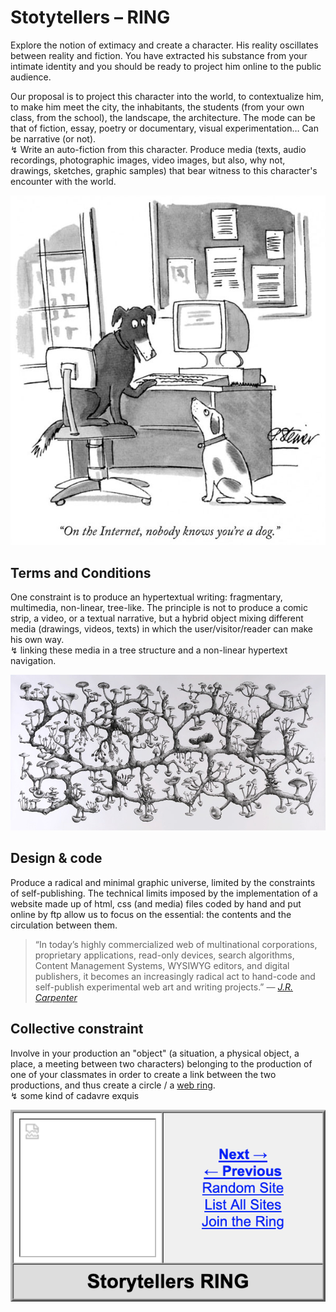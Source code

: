# Stotytellers – RING

Explore the notion of extimacy and create a character. His reality oscillates between reality and fiction. You have extracted his substance from your intimate identity and you should be ready to project him online to the public audience. 

Our proposal is to project this character into the world, to contextualize him, to make him meet the city, the inhabitants, the students (from your own class, from the school), the landscape, the architecture. 
The mode can be that of fiction, essay, poetry or documentary, visual experimentation… Can be narrative (or not).    
↯ Write an auto-fiction from this character. Produce media (texts, audio recordings, photographic images, video images, but also, why not, drawings, sketches, graphic samples) that bear witness to this character's encounter with the world.


[![On the Internet, Nobody knows you’re a Dog](Internet_dog.jpg)](https://en.wikipedia.org/wiki/On_the_Internet,_nobody_knows_you%27re_a_dog)

## Terms and Conditions

One constraint is to produce an hypertextual writing: fragmentary, multimedia, non-linear, tree-like. The principle is not to produce a comic strip, a video, or a textual narrative, but a hybrid object mixing different media (drawings, videos, texts) in which the user/visitor/reader can make his own way.    
↯ linking these media in a tree structure and a non-linear hypertext navigation.

[![Mycelium Rhizome (2008), Richard Giblett](richard-giblett-mycelium-rhizome.jpg)](http://www.richardgiblett.com.au/myceliumrhizome.html)

## Design & code 

Produce a radical and minimal graphic universe, limited by the constraints of self-publishing. The technical limits imposed by the implementation of a website made up of html, css (and media) files coded by hand and put online by ftp allow us to focus on the essential: the contents and the circulation between them. 

> “In today’s highly commercialized web of multinational corporations, proprietary applications, read-only devices, search algorithms, Content Management Systems, WYSIWYG editors, and digital publishers, it becomes an increasingly radical act to hand-code and self-publish experimental web art and writing projects.” — *[J.R. Carpenter](https://en.wikipedia.org/wiki/J.R._Carpenter)*

## Collective constraint

Involve in your production an "object" (a situation, a physical object, a place, a meeting between two characters) belonging to the production of one of your classmates in order to create a link between the two productions, and thus create a circle / a [web ring](https://pl.wikipedia.org/wiki/Webring).    
↯ some kind of cadavre exquis

![Storytellers RING](ring.png)